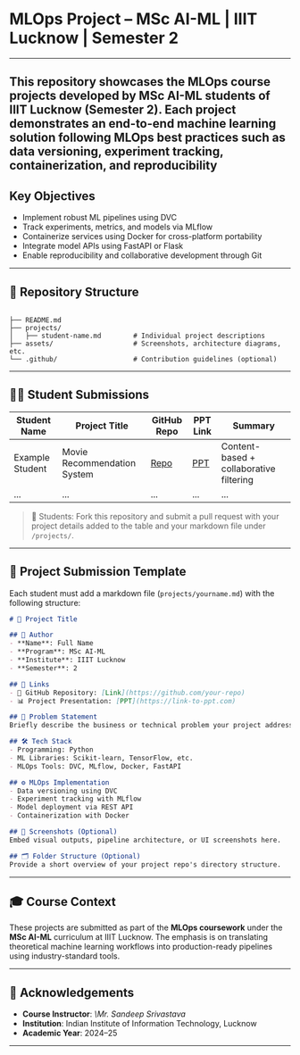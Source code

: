 # MLOps Project  – MSc AI-ML | IIIT Lucknow | Semester 2
---
This repository showcases the MLOps course projects developed by MSc AI-ML students of IIIT Lucknow (Semester 2). Each project demonstrates an end-to-end machine learning solution following MLOps best practices such as data versioning, experiment tracking, containerization, and reproducibility
---

## Key Objectives

- Implement robust ML pipelines using DVC
- Track experiments, metrics, and models via MLflow
- Containerize services using Docker for cross-platform portability
- Integrate model APIs using FastAPI or Flask
- Enable reproducibility and collaborative development through Git

---

## 📁 Repository Structure

```

├── README.md
├── projects/
│   ├── student-name.md        # Individual project descriptions
├── assets/                    # Screenshots, architecture diagrams, etc.
└── .github/                   # Contribution guidelines (optional)

````

---

## 🧑‍💻 Student Submissions

| Student Name     | Project Title                     | GitHub Repo                             | PPT Link                            | Summary                               |
|------------------|-----------------------------------|------------------------------------------|--------------------------------------|----------------------------------------|
| Example Student  | Movie Recommendation System       | [Repo](https://github.com/username/repo) | [PPT](https://link-to-ppt.com)       | Content-based + collaborative filtering |
| ...              | ...                               | ...                                      | ...                                  | ...                                    |

> 🔁 Students: Fork this repository and submit a pull request with your project details added to the table and your markdown file under `/projects/`.

---

## 📝 Project Submission Template

Each student must add a markdown file (`projects/yourname.md`) with the following structure:

```markdown
# 🚀 Project Title

## 👤 Author
- **Name**: Full Name
- **Program**: MSc AI-ML
- **Institute**: IIIT Lucknow
- **Semester**: 2

## 🔗 Links
- 📁 GitHub Repository: [Link](https://github.com/your-repo)
- 📊 Project Presentation: [PPT](https://link-to-ppt.com)

## 🧠 Problem Statement
Briefly describe the business or technical problem your project addresses.

## 🛠️ Tech Stack
- Programming: Python
- ML Libraries: Scikit-learn, TensorFlow, etc.
- MLOps Tools: DVC, MLflow, Docker, FastAPI

## ⚙️ MLOps Implementation
- Data versioning using DVC
- Experiment tracking with MLflow
- Model deployment via REST API
- Containerization with Docker

## 📸 Screenshots (Optional)
Embed visual outputs, pipeline architecture, or UI screenshots here.

## 🗂️ Folder Structure (Optional)
Provide a short overview of your project repo's directory structure.
````

---

## 🎓 Course Context

These projects are submitted as part of the **MLOps coursework** under the **MSc AI-ML** curriculum at IIIT Lucknow. The emphasis is on translating theoretical machine learning workflows into production-ready pipelines using industry-standard tools.

---

## 🙌 Acknowledgements

* **Course Instructor**: *\Mr. Sandeep Srivastava*
* **Institution**: Indian Institute of Information Technology, Lucknow
* **Academic Year**: 2024–25

---

